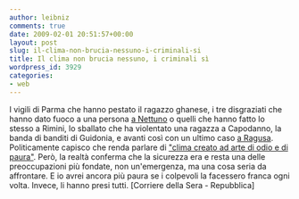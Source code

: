 ```yaml
---
author: leibniz
comments: true
date: 2009-02-01 20:51:57+00:00
layout: post
slug: il-clima-non-brucia-nessuno-i-criminali-si
title: Il clima non brucia nessuno, i criminali sì
wordpress_id: 3929
categories:
- web
---
```


I vigili di Parma che hanno pestato il ragazzo ghanese, i tre disgraziati che hanno dato fuoco a una persona [a Nettuno](http://www.repubblica.it/interstitial/interstitial1447924.html) o quelli che hanno fatto lo stesso a Rimini, lo sballato che ha violentato una ragazza a Capodanno, la banda di banditi di Guidonia, e avanti così con un ultimo caso [a Ragusa](http://www.corriere.it/cronache/09_febbraio_01/stupro_gruppo_coppia_sequestrata_romeni_07e01676-f057-11dd-8264-00144f02aabc.shtml). Politicamente capisco che renda parlare di ["clima creato ad arte di odio e di paura"](http://www.corriere.it/politica/09_febbraio_01/immigrato_bruciato_roma_reazioni_veltroni_alemanno_2e8356be-f073-11dd-8264-00144f02aabc.shtml). Però, la realtà conferma che la sicurezza era e resta una delle preoccupazioni più fondate, non un'emergenza, ma una cosa seria da affrontare. E io avrei ancora più paura se i colpevoli la facessero franca ogni volta. Invece, li hanno presi tutti. [Corriere della Sera - Repubblica]
